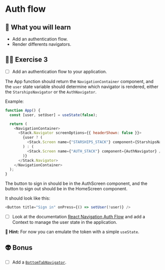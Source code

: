 # Auth flow

## 📡 What you will learn

- Add an authentication flow.
- Render differents navigators.

## 👨‍🚀 Exercise 3

- [ ] Add an authentication flow to your application.

The App function should return the `NavigationContainer` component, and the `user` state variable should determine which navigator is rendered, either the `StarshipsNavigator` or the `AuthNavigator`.

Example:

```javascript
function App() {
  const [user, setUser] = useState(false);

  return (
    <NavigationContainer>
      <Stack.Navigator screenOptions={{ headerShown: false }}>
        {user ? (
          <Stack.Screen name={"STARSHIPS_STACK"} component={StarshipsNavigator} />
        ) : (
          <Stack.Screen name={"AUTH_STACK"} component={AuthNavigator} />
        )}
      </Stack.Navigator>
    </NavigationContainer>
  );
}
```

The button to sign in should be in the AuthScreen component, and the button to sign out should be in the HomeScreen component.

It should look like this:

```javascript
<Button title="Sign in" onPress={() => setUser(!user)} />
```

- [ ] Look at the documentation [React Navigation Auth Flow](https://reactnavigation.org/docs/auth-flow) and add a Context to manage the user state in the application.

**🔭 Hint:** For now you can emulate the token with a simple `useState`.

## 👽 Bonus

- [ ] Add a [`BottomTabNavigator`](https://reactnavigation.org/docs/bottom-tab-navigator/).
